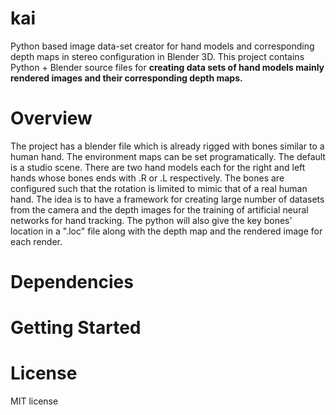 # kai
Python based image data-set creator for hand models and corresponding depth maps in stereo configuration in Blender 3D.
This project contains Python + Blender source files for <b>creating data sets of hand models mainly rendered images and their corresponding depth maps.</b>

# Overview
The project has a blender file which is already rigged with bones similar to a human hand.
The environment maps can be set programatically. The default is a studio scene.
There are two hand models each for the right and left hands whose bones ends with .R or .L respectively.
The bones are configured such that the rotation is limited to mimic that of a real human hand.
The idea is to have a framework for creating large number of datasets from the camera and the depth images for the training of artificial neural networks for hand tracking.
The python will also give the key bones' location in a ".loc" file along with the depth map and the rendered image for each render.

# Dependencies


# Getting Started

# License
MIT license
